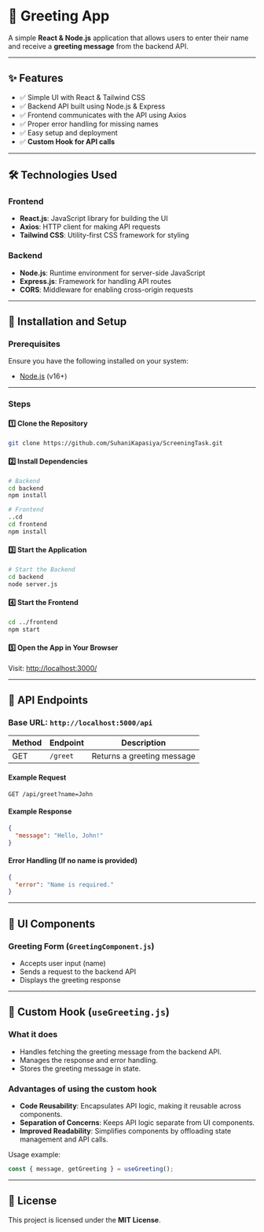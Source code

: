 # 🚀 Greeting App

A simple **React & Node.js** application that allows users to enter their name and receive a **greeting message** from the backend API.

---

## ✨ Features

- ✅ Simple UI with React & Tailwind CSS  
- ✅ Backend API built using Node.js & Express  
- ✅ Frontend communicates with the API using Axios  
- ✅ Proper error handling for missing names  
- ✅ Easy setup and deployment  
- ✅ **Custom Hook for API calls**  

---

## 🛠️ Technologies Used

### **Frontend**
- **React.js**: JavaScript library for building the UI  
- **Axios**: HTTP client for making API requests  
- **Tailwind CSS**: Utility-first CSS framework for styling  

### **Backend**
- **Node.js**: Runtime environment for server-side JavaScript  
- **Express.js**: Framework for handling API routes  
- **CORS**: Middleware for enabling cross-origin requests  

---

## 🚀 Installation and Setup

### **Prerequisites**  
Ensure you have the following installed on your system:  
- [Node.js](https://nodejs.org/) (v16+)

---

### **Steps**

#### 1️⃣ Clone the Repository  
```bash
git clone https://github.com/SuhaniKapasiya/ScreeningTask.git
```

#### 2️⃣ Install Dependencies  
```bash
# Backend
cd backend
npm install

# Frontend
..cd
cd frontend
npm install
```

#### 3️⃣ Start the Application  
```bash
# Start the Backend
cd backend
node server.js
```

#### 4️⃣ Start the Frontend  
```bash
cd ../frontend
npm start
```

#### 5️⃣ Open the App in Your Browser  
Visit: [http://localhost:3000/](http://localhost:3000/)

---

## 🔗 API Endpoints

### Base URL: `http://localhost:5000/api`

| Method | Endpoint  | Description |
|--------|----------|-------------|
| GET    | `/greet` | Returns a greeting message |

#### Example Request
```http
GET /api/greet?name=John
```

#### Example Response
```json
{
  "message": "Hello, John!"
}
```

#### Error Handling (If no name is provided)
```json
{
  "error": "Name is required."
}
```

---

## 🎨 UI Components

### **Greeting Form (`GreetingComponent.js`)**
- Accepts user input (name)
- Sends a request to the backend API
- Displays the greeting response

---

## 🔄 Custom Hook (`useGreeting.js`)

### **What it does**
- Handles fetching the greeting message from the backend API.
- Manages the response and error handling.
- Stores the greeting message in state.

### **Advantages of using the custom hook**
- **Code Reusability**: Encapsulates API logic, making it reusable across components.
- **Separation of Concerns**: Keeps API logic separate from UI components.
- **Improved Readability**: Simplifies components by offloading state management and API calls.

Usage example:
```javascript
const { message, getGreeting } = useGreeting();
```

---

## 📜 License

This project is licensed under the **MIT License**.

